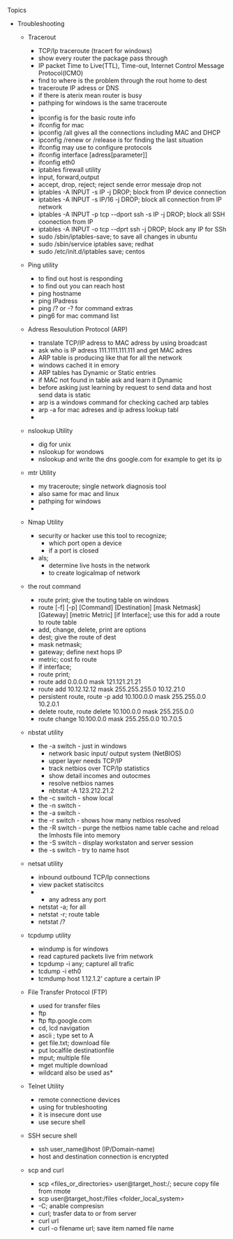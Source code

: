 Topics
  - Troubleshooting
    - Tracerout
      - TCP/Ip traceroute (tracert for windows)
      - show every router the package pass through
      - IP packet Time to Live(TTL), Time-out, Internet Control Message Protocol(ICMO)
      - find to where is the problem through the rout home to dest
      - traceroute IP adress or DNS
      - if there is aterix mean router is busy
      - pathping for windows is the same traceroute
      - 
      - ipconfig is for the basic route info
      - ifconfig for mac
      - ipconfig /all gives all the connections including MAC and DHCP
      - ipconfig /renew or /release is for finding the last situation
      - ifconfig may use to configure protocols
      - ifconfig interface [adress[parameter]]
      - ifconfig eth0
      - iptables firewall utility
      - input, forward,output
      - accept, drop, reject; reject sende error messaje drop not
      - iptables -A INPUT -s IP -j DROP; block from IP device connection
      - iptables -A INPUT -s IP/16 -j DROP; block all connection from IP network
      - iptables -A INPUT -p tcp --dport ssh -s IP -j DROP; block all SSH coonection from IP
      - iptables -A INPUT -o tcp --dprt ssh -j DROP; block any IP for SSh
      - sudo /sbin/iptables-save; to save all changes in ubuntu
      - sudo /sbin/service iptables save; redhat
      - sudo /etc/init.d/iptables save; centos
      
    - Ping utility
      - to find out host is responding
      - to find out you can reach host
      - ping hostname
      - ping IPadress
      - ping /? or -? for command extras
      - ping6 for mac command list
      
      
    - Adress Resoulution Protocol (ARP)
      - translate TCP/IP adress to MAC adress by using broadcast
      - ask who is IP adress 111.1111.111.111 and get MAC adres
      - ARP table is producing like that for all the network
      - windows cached it in emory
      - ARP tables has Dynamic or Static entries
      - if MAC not found in table ask and learn it Dynamic
      - before asking just learning by request to send data and host send data is static
      - arp is a windows command for checking cached arp tables
      - arp -a for mac adreses and ip adress lookup tabl
      - 


    - nslookup Utility
      - dig for unix
      - nslookup for wondows
      - nslookup and write the dns google.com for example to get its ip

    
    - mtr Utility
      - my traceroute; single network diagnosis tool
      - also same for mac and linux
      - pathping for windows
      - 

    - Nmap Utility
      - security or hacker use this tool to recognize;
        - which port open a device
        - if a port is closed
      - als;
        - determine live hosts in the network
        - to create logicalmap of network


    - the rout command
      - route print; give the touting table on windows
      - route [-f] [-p] [Command] [Destination] [mask Netmask] [Gateway] [metric Metric] [if Interface]; use this for add a route to route table
      - add, change, delete, print are options
      - dest; give the route of dest
      - mask netmask;
      - gateway; define next hops IP
      - metric; cost fo route
      - if interface; 
      - route print;
      - route add 0.0.0.0 mask 121.121.21.21
      - route add 10.12.12.12 mask 255.255.255.0 10.12.21.0
      - persistent route, route -p add 10.100.0.0 mask 255.255.0.0 10.2.0.1
      - delete route, route delete 10.100.0.0 mask 255.255.0.0
      - route change 10.100.0.0 mask 255.255.0.0 10.7.0.5


    - nbstat utility
      - the -a switch - just in windows
        - network basic input/ output system (NetBIOS)
        - upper layer needs TCP/IP
        - track netbios over TCP/Ip statistics
        - show detail incomes and outocmes
        - resolve netbios names
        - nbtstat -A 123.212.21.2
      - the -c switch - show local
      - the -n switch - 
      - the -a switch - 
      - the -r switch - shows how many netbios resolved
      - the -R switch - purge the netbios name table cache and reload the lmhosts file into memory
      - the -S switch - display workstaton and server session
      - the -s switch - try to name hsot



    - netsat utility
      - inbound outbound TCP/Ip connections
      - view packet statiscitcs
      - * any adress any port
      - netstat -a; for all
      - netstat -r; route table
      - netstat /? 



    - tcpdump utility
      - windump is for windows
      - read captured packets live frim network
      - tcpdump -i any; capturel all trafic
      - tcdump -i eth0
      - tcmdump host 1.12.1.2' capture a certain IP


    - File Transfer Protocol (FTP)
      - used for transfer files 
      - ftp
      - ftp ftp.google.com
      - cd, lcd navigation
      - ascii ; type set to A
      - get file.txt; download file
      - put localfile destinationfile
      - mput; multiple file
      - mget multiple download
      - wildcard also be used as*

    - Telnet Utility
      - remote connectione devices
      - using for trubleshooting
      - it is insecure dont use
      - use secure shell
     
    - SSH secure shell
      -  ssh user_name@host (IP/Domain-name)
      -  host and destination connection is encrypted


    - scp and curl
      - scp <options> <files_or_directories> user@target_host:/<folder>; secure copy file from rmote
      - scp <options> user@target_host:/files   <folder_local_system>
      - -C; anable compresisn
      - curl; trasfer data to or from server
      - curl url
      - curl -o filename url;  save item named file name






















